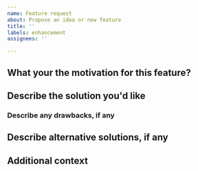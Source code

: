 ```yaml
---
name: Feature request
about: Propose an idea or new feature
title: ''
labels: enhancement
assignees: ''

---
```


## What your the motivation for this feature?
<!--
For example:
- I'm frustrated when [...] happens
- VEX has recently released [...]
- A useful feature to add would be [...]
-->

## Describe the solution you'd like
<!-- A clear and specific description of what you want to happen. -->

### Describe any drawbacks, if any
<!--
A clear and specific description of any problems your solution could cause, if any.
Consider:
- How maintainable is it?
- Is it future-proof?
- Will it make the library harder to use?
-->

## Describe alternative solutions, if any
<!-- A clear and specific description of any alternative solutions or features that would solve the same problem. -->

## Additional context
<!--
Any other context, including screenshots, that could help describe your feature request.

Would you be willing to work on implementing this feature?
-->
